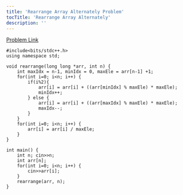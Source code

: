 ```yaml
---
title: 'Rearrange Array Alternately Problem'
tocTitle: 'Rearrange Array Alternately'
description: ''
---
```


[Problem Link](https://practice.geeksforgeeks.org/problems/-rearrange-array-alternately/0/)

```clike
#include<bits/stdc++.h>
using namespace std;

void rearrange(long long *arr, int n) { 
	int maxIdx = n-1, minIdx = 0, maxEle = arr[n-1] +1;
	for(int i=0; i<n; i++) {
	    if(i%2){
	        arr[i] = arr[i] + ((arr[minIdx] % maxEle) * maxEle);
	        minIdx++;
	    } else {
	        arr[i] = arr[i] + ((arr[maxIdx] % maxEle) * maxEle);
	        maxIdx--;
	    }
	}
	for(int i=0; i<n; i++) {
	    arr[i] = arr[i] / maxEle;
	}
}

int main() {
    int n; cin>>n;
    int arr[n];
    for(int i=0; i<n; i++) {
        cin>>arr[i];
    }
    rearrange(arr, n);
}
```